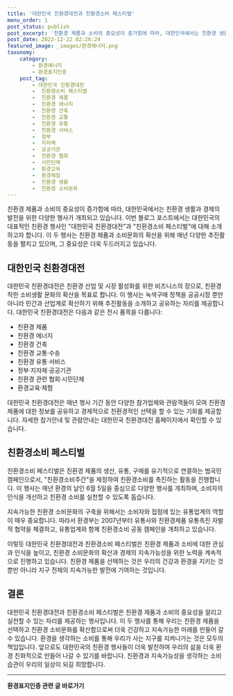 ```yaml
---
title: '대한민국 친환경대전과 친환경소비 페스티벌'
menu_order: 1
post_status: publish
post_excerpt: '친환경 제품과 소비의 중요성이 증가함에 따라, 대한민국에서는 친환경 생활과 경제의 발전을 위한 다양한 행사가 개최되고 있습니다. 이번 블로그 포스트에서는 대한민국의 대표적인 친환경 행사인  대한민국 친환경대전 과  친환경소비 페스티벌 에 대해 소개하고자 합니다. 이 두 행사는 친환경 제품과 소비문화의 확산을 위해 매년 다양한 추진활동을 펼치고 있으며, 그 중요성은 더욱 두드러지고 있습니다.'
post_date: 2023-12-22 02:26:24
featured_image: _images/환경에너지.png
taxonomy:
    category:
        - 환경에너지
        - 환경표지인증
    post_tag:
        - 대한민국 친환경대전
        -  친환경소비 페스티벌
        -  친환경 제품
        -  친환경 에너지
        -  친환경 건축
        -  친환경 교통
        -  친환경 유통
        -  친환경 서비스
        -  정부
        -  지자체
        -  공공기관
        -  친환경 협회
        -  시민단체
        -  환경교육
        -  환경체험
        -  친환경 생활
        -  친환경 소비문화
---
```




친환경 제품과 소비의 중요성이 증가함에 따라, 대한민국에서는 친환경 생활과 경제의 발전을 위한 다양한 행사가 개최되고 있습니다. 이번 블로그 포스트에서는 대한민국의 대표적인 친환경 행사인 "대한민국 친환경대전"과 "친환경소비 페스티벌"에 대해 소개하고자 합니다. 이 두 행사는 친환경 제품과 소비문화의 확산을 위해 매년 다양한 추진활동을 펼치고 있으며, 그 중요성은 더욱 두드러지고 있습니다.

## 대한민국 친환경대전

대한민국 친환경대전은 친환경 산업 및 시장 활성화를 위한 비즈니스의 장으로, 친환경 착한 소비생활 문화의 확산을 목표로 합니다. 이 행사는 녹색구매 정책을 공공시장 뿐만 아니라 민간과 산업계로 확산하기 위해 추진활동을 소개하고 공유하는 자리를 제공합니다. 대한민국 친환경대전은 다음과 같은 전시 품목을 다룹니다:

- 친환경 제품
- 친환경 에너지
- 친환경 건축
- 친환경 교통·수송
- 친환경 유통·서비스
- 정부·지자체·공공기관
- 친환경 관련 협회·시민단체
- 환경교육·체험

대한민국 친환경대전은 매년 행사 기간 동안 다양한 참가업체와 관람객들이 모여 친환경 제품에 대한 정보를 공유하고 경제적으로 친환경적인 선택을 할 수 있는 기회를 제공합니다. 자세한 참가안내 및 관람안내는 대한민국 친환경대전 홈페이지에서 확인할 수 있습니다.

## 친환경소비 페스티벌

친환경소비 페스티벌은 친환경 제품의 생산, 유통, 구매를 유기적으로 연결하는 범국민 캠페인으로서, "친환경소비주간"을 제정하여 친환경소비를 촉진하는 활동을 진행합니다. 이 행사는 매년 환경의 날인 6월 5일을 중심으로 다양한 행사를 개최하며, 소비자의 인식을 개선하고 친환경 소비를 실천할 수 있도록 돕습니다.

지속가능한 친환경 소비문화의 구축을 위해서는 소비자와 접점에 있는 유통업계의 역할이 매우 중요합니다. 따라서 환경부는 2007년부터 유통사와 친환경제품 유통촉진 자발적 협약을 체결하고, 유통업계와 함께 친환경소비 공동 캠페인을 개최하고 있습니다.

이렇듯 대한민국 친환경대전과 친환경소비 페스티벌은 친환경 제품과 소비에 대한 관심과 인식을 높이고, 친환경 소비문화의 확산과 경제의 지속가능성을 위한 노력을 계속적으로 진행하고 있습니다. 친환경 제품을 선택하는 것은 우리의 건강과 환경을 지키는 것뿐만 아니라 지구 전체의 지속가능한 발전에 기여하는 것입니다.

## 결론

대한민국 친환경대전과 친환경소비 페스티벌은 친환경 제품과 소비의 중요성을 알리고 실천할 수 있는 자리를 제공하는 행사입니다. 이 두 행사를 통해 우리는 친환경 제품을 선택하고 친환경 소비문화를 확산함으로써 더욱 건강하고 지속가능한 미래를 만들어 갈 수 있습니다. 환경을 생각하는 소비를 통해 우리가 사는 지구를 지켜나가는 것은 모두의 책임입니다. 앞으로도 대한민국의 친환경 행사들이 더욱 발전하여 우리의 삶을 더욱 환경 친화적으로 만들어 나갈 수 있기를 바랍니다. 친환경과 지속가능성을 생각하는 소비 습관이 우리의 일상이 되길 희망합니다.
<!-- wp:separator -->
<hr class="wp-block-separator has-alpha-channel-opacity"/>
<!-- /wp:separator -->

<!-- wp:group {"backgroundColor":"base","layout":{"type":"constrained"}} -->
<div class="wp-block-group has-base-background-color has-background"><!-- wp:paragraph {"align":"center","fontSize":"medium"} -->
<p class="has-text-align-center has-large-font-size"><strong>환경표지인증 관련 글 바로가기</strong></p>
<!-- /wp:paragraph -->


<!-- wp:latest-posts
{"categories":[{"id":35284,"count":19,"description":"","link":"https://uknowlaw.com/category/%ed%99%98%ea%b2%bd%ed%91%9c%ec%a7%80%ec%9d%b8%ec%a6%9d/","name":"환경표지인증","slug":"환경표지인증","taxonomy":"category","parent":0,"meta":[],"_links":{"self":[{"href":"https://uknowlaw.com/wp-json/wp/v2/categories/35284"}],"collection":[{"href":"https://uknowlaw.com/wp-json/wp/v2/categories"}],"about":[{"href":"https://uknowlaw.com/wp-json/wp/v2/taxonomies/category"}],"wp:post_type":[{"href":"https://uknowlaw.com/wp-json/wp/v2/posts?categories=35284"}],"curies":[{"name":"wp","href":"https://api.w.org/{rel}","templated":true}]}}],"postsToShow":100,"excerptLength":28,"postLayout":"grid","columns":2,"featuredImageAlign":"left","featuredImageSizeSlug":"large","fontSize":"small"} /--></div>
<!-- /wp:group -->